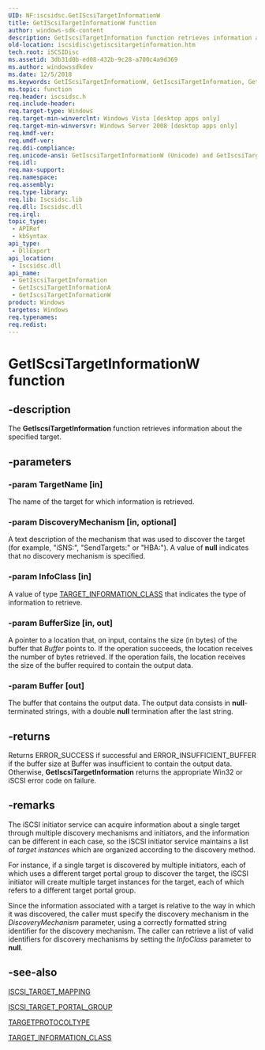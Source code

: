 ```yaml
---
UID: NF:iscsidsc.GetIScsiTargetInformationW
title: GetIScsiTargetInformationW function
author: windows-sdk-content
description: GetIscsiTargetInformation function retrieves information about the specified target.
old-location: iscsidisc\getiscsitargetinformation.htm
tech.root: iSCSIDisc
ms.assetid: 3db31d0b-ed08-432b-9c28-a700c4a9d369
ms.author: windowssdkdev
ms.date: 12/5/2018
ms.keywords: GetIScsiTargetInformationW, GetIscsiTargetInformation, GetIscsiTargetInformation function [iSCSI Discovery Library API], GetIscsiTargetInformationA, GetIscsiTargetInformationW, iscsidisc.getiscsitargetinformation, iscsidsc/GetIscsiTargetInformation, iscsidsc/GetIscsiTargetInformationA, iscsidsc/GetIscsiTargetInformationW
ms.topic: function
req.header: iscsidsc.h
req.include-header: 
req.target-type: Windows
req.target-min-winverclnt: Windows Vista [desktop apps only]
req.target-min-winversvr: Windows Server 2008 [desktop apps only]
req.kmdf-ver: 
req.umdf-ver: 
req.ddi-compliance: 
req.unicode-ansi: GetIscsiTargetInformationW (Unicode) and GetIscsiTargetInformationA (ANSI)
req.idl: 
req.max-support: 
req.namespace: 
req.assembly: 
req.type-library: 
req.lib: Iscsidsc.lib
req.dll: Iscsidsc.dll
req.irql: 
topic_type:
 - APIRef
 - kbSyntax
api_type:
 - DllExport
api_location:
 - Iscsidsc.dll
api_name:
 - GetIscsiTargetInformation
 - GetIscsiTargetInformationA
 - GetIscsiTargetInformationW
product: Windows
targetos: Windows
req.typenames: 
req.redist: 
---
```


# GetIScsiTargetInformationW function


## -description


The <b>GetIscsiTargetInformation</b> function retrieves information about the specified target.



## -parameters




### -param TargetName [in]

The name of the target for which information is retrieved.


### -param DiscoveryMechanism [in, optional]

A text description of the mechanism that was used to discover the target (for example, "iSNS:", "SendTargets:" or "HBA:"). A value of <b>null</b> indicates that no discovery mechanism is specified.


### -param InfoClass [in]

A value of type <a href="https://msdn.microsoft.com/en-us/library/Bb870854(v=VS.85).aspx">TARGET_INFORMATION_CLASS</a> that indicates the type of information to retrieve.


### -param BufferSize [in, out]

A pointer to a location that, on input, contains the size (in bytes) of the buffer that <i>Buffer</i> points to. If the operation succeeds, the location receives the number of bytes retrieved. If the operation fails, the location receives the size of the buffer required to contain the output data. 


### -param Buffer [out]

The buffer that contains the output data. The output data consists in <b>null</b>-terminated strings, with a double <b>null</b> termination after the last string. 


## -returns



Returns ERROR_SUCCESS if successful and ERROR_INSUFFICIENT_BUFFER if the buffer size at Buffer was insufficient to contain the output data. Otherwise, <b>GetIscsiTargetInformation</b> returns the appropriate Win32 or iSCSI error code on failure.




## -remarks



The iSCSI initiator service can acquire information about a single target through multiple discovery mechanisms and initiators, and the information can be different in each case, so the iSCSI initiator service maintains a list of <i>target instances</i> which are organized according to the discovery method.

For instance, if a single target is discovered by multiple initiators, each of which uses a different target portal group to discover the target, the iSCSI initiator will create multiple target instances for the target, each of which refers to a different target portal group.

Since the information associated with a target is relative to the way in which it was discovered, the caller must specify the discovery mechanism in the <i>DiscoveryMechanism</i> parameter, using a correctly formatted string identifier for the discovery mechanism. The caller can retrieve a list of valid identifiers for discovery mechanisms by setting the <i>InfoClass</i> parameter to <b>null</b>.






## -see-also




<a href="https://msdn.microsoft.com/en-us/library/Bb870805(v=VS.85).aspx">ISCSI_TARGET_MAPPING</a>



<a href="https://msdn.microsoft.com/en-us/library/Bb870811(v=VS.85).aspx">ISCSI_TARGET_PORTAL_GROUP</a>



<a href="https://msdn.microsoft.com/en-us/library/Bb870853(v=VS.85).aspx">TARGETPROTOCOLTYPE</a>



<a href="https://msdn.microsoft.com/en-us/library/Bb870854(v=VS.85).aspx">TARGET_INFORMATION_CLASS</a>
 

 

